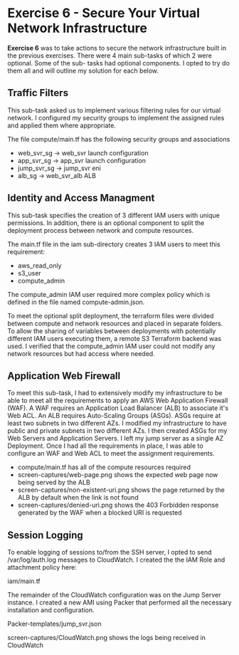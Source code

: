 # Exercise 6  - Secure Your Virtual Network Infrastructure

**Exercise 6** was to take actions to secure the network infrastructure built in the 
previous exercises. There were 4 main sub-tasks of which 2 were optional. Some of the sub-
tasks had optional components. I opted to try do them all and will outline my solution for
each below.


## Traffic Filters
This sub-task asked us to implement various filtering rules for our virtual network. I 
configured my security groups to implement the assigned rules and applied them where
appropriate. 

The file compute/main.tf has the following security groups and associations
* web_svr_sg  -> web_svr launch configuration
* app_svr_sg  -> app_svr launch configuration
* jump_svr_sg ->  jump_svr eni
* alb_sg      -> web_svr_alb ALB

## Identity and Access Managment
This sub-task specifies the creation of 3 different IAM users with unique permissions. In
addition, there is an optional component to split the deployment process between network
and compute resources.

The main.tf file in the iam sub-directory creates 3 IAM users to meet this requirement:
* aws_read_only
* s3_user
* compute_admin

The compute_admin IAM user required more complex policy which is defined in the file named
compute-admin.json.

To meet the optional split deployment, the terraform files were divided between compute
and network resources and placed in separate folders. To allow the sharing of variables
between deployments with potentially different IAM users executing them, a remote S3
Terraform backend was used.  I verified that the compute_admin IAM user could not modify 
any network resources but had access where needed.

## Application Web Firewall
To meet this sub-task, I had to extensively modify my infrastructure to be able to meet 
all the requirements to apply an AWS Web Application Firewall (WAF). A WAF requires
an Application Load Balancer (ALB) to associate it's Web ACL. An ALB requires Auto-Scaling
Groups (ASGs). ASGs require at least two subnets in two different AZs. I modified my 
infrastructure to have public and private subnets in two different AZs. I then created
ASGs for my Web Servers and Application Servers. I left my jump server as a single AZ
Deployment. Once I had all the requirements in place, I was able to configure an WAF
and Web ACL to meet the assignment requirements.

* compute/main.tf has all of the compute resources required
* screen-captures/web-page.png shows the expected web page now being served by the ALB
* screen-captures/non-existent-uri.png shows the page returned by the ALB by default when the link  is not found
* screen-captures/denied-uri.png shows the 403 Forbidden response generated by the WAF when a blocked URI is requested

## Session Logging
To enable logging of sessions to/from the SSH server, I opted to send /var/log/auth.log
messages to CloudWatch. I created the the IAM Role and attachment policy here:

iam/main.tf

The remainder of the CloudWatch configuration was on the Jump Server instance. I created
a new AMI using Packer that performed all the necessary installation and configuration.

Packer-templates/jump_svr.json

screen-captures/CloudWatch.png shows the logs being received in CloudWatch
